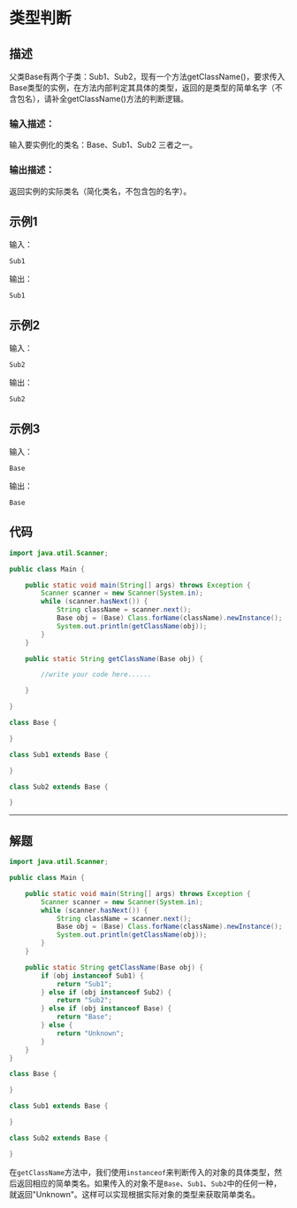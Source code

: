 # 类型判断

## 描述

父类Base有两个子类：Sub1、Sub2，现有一个方法getClassName()，要求传入Base类型的实例，在方法内部判定其具体的类型，返回的是类型的简单名字（不含包名），请补全getClassName()方法的判断逻辑。

### 输入描述：

输入要实例化的类名：Base、Sub1、Sub2 三者之一。

### 输出描述：

返回实例的实际类名（简化类名，不包含包的名字）。

## 示例1

输入：

```
Sub1
```


输出：

```
Sub1
```


## 示例2

输入：

```
Sub2
```


输出：

```
Sub2
```


## 示例3

输入：

```
Base
```


输出：

```
Base
```

## 代码

```java
import java.util.Scanner;

public class Main {

    public static void main(String[] args) throws Exception {
        Scanner scanner = new Scanner(System.in);
        while (scanner.hasNext()) {
            String className = scanner.next();
            Base obj = (Base) Class.forName(className).newInstance();
            System.out.println(getClassName(obj));
        }
    }

    public static String getClassName(Base obj) {

        //write your code here......

    }

}

class Base {

}

class Sub1 extends Base {

}

class Sub2 extends Base {

}
```



---



## 解题

```java
import java.util.Scanner;

public class Main {

    public static void main(String[] args) throws Exception {
        Scanner scanner = new Scanner(System.in);
        while (scanner.hasNext()) {
            String className = scanner.next();
            Base obj = (Base) Class.forName(className).newInstance();
            System.out.println(getClassName(obj));
        }
    }

    public static String getClassName(Base obj) {
        if (obj instanceof Sub1) {
            return "Sub1";
        } else if (obj instanceof Sub2) {
            return "Sub2";
        } else if (obj instanceof Base) {
            return "Base";
        } else {
            return "Unknown";
        }
    }
}

class Base {

}

class Sub1 extends Base {

}

class Sub2 extends Base {

}
```

在`getClassName`方法中，我们使用`instanceof`来判断传入的对象的具体类型，然后返回相应的简单类名。如果传入的对象不是`Base`、`Sub1`、`Sub2`中的任何一种，就返回"Unknown"。这样可以实现根据实际对象的类型来获取简单类名。